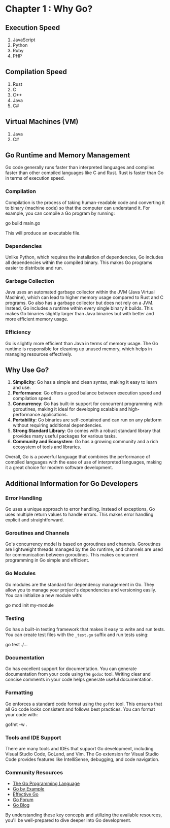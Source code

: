 # Chapter 1 : Why Go?

## Execution Speed
1. JavaScript
2. Python
3. Ruby
4. PHP

## Compilation Speed
1. Rust
2. C
3. C++
4. Java
5. C#

## Virtual Machines (VM)
1. Java
2. C#

## Go Runtime and Memory Management

Go code generally runs faster than interpreted languages and compiles faster than other compiled languages like C and Rust. Rust is faster than Go in terms of execution speed.

### Compilation
Compilation is the process of taking human-readable code and converting it to binary (machine code) so that the computer can understand it. For example, you can compile a Go program by running:

go build main.go

This will produce an executable file.

### Dependencies
Unlike Python, which requires the installation of dependencies, Go includes all dependencies within the compiled binary. This makes Go programs easier to distribute and run.

### Garbage Collection
Java uses an automated garbage collector within the JVM (Java Virtual Machine), which can lead to higher memory usage compared to Rust and C programs. Go also has a garbage collector but does not rely on a JVM. Instead, Go includes a runtime within every single binary it builds. This makes Go binaries slightly larger than Java binaries but with better and more efficient memory usage.

### Efficiency
Go is slightly more efficient than Java in terms of memory usage. The Go runtime is responsible for cleaning up unused memory, which helps in managing resources effectively.

## Why Use Go?

1. **Simplicity**: Go has a simple and clean syntax, making it easy to learn and use.
2. **Performance**: Go offers a good balance between execution speed and compilation speed.
3. **Concurrency**: Go has built-in support for concurrent programming with goroutines, making it ideal for developing scalable and high-performance applications.
4. **Portability**: Go binaries are self-contained and can run on any platform without requiring additional dependencies.
5. **Strong Standard Library**: Go comes with a robust standard library that provides many useful packages for various tasks.
6. **Community and Ecosystem**: Go has a growing community and a rich ecosystem of tools and libraries.

Overall, Go is a powerful language that combines the performance of compiled languages with the ease of use of interpreted languages, making it a great choice for modern software development.

## Additional Information for Go Developers

### Error Handling
Go uses a unique approach to error handling. Instead of exceptions, Go uses multiple return values to handle errors. This makes error handling explicit and straightforward.

### Goroutines and Channels
Go's concurrency model is based on goroutines and channels. Goroutines are lightweight threads managed by the Go runtime, and channels are used for communication between goroutines. This makes concurrent programming in Go simple and efficient.

### Go Modules
Go modules are the standard for dependency management in Go. They allow you to manage your project's dependencies and versioning easily. You can initialize a new module with:

go mod init my-module

### Testing
Go has a built-in testing framework that makes it easy to write and run tests. You can create test files with the `_test.go` suffix and run tests using:

go test ./...

### Documentation
Go has excellent support for documentation. You can generate documentation from your code using the `godoc` tool. Writing clear and concise comments in your code helps generate useful documentation.

### Formatting
Go enforces a standard code format using the `gofmt` tool. This ensures that all Go code looks consistent and follows best practices. You can format your code with:

gofmt -w .

### Tools and IDE Support
There are many tools and IDEs that support Go development, including Visual Studio Code, GoLand, and Vim. The Go extension for Visual Studio Code provides features like IntelliSense, debugging, and code navigation.

### Community Resources
- [The Go Programming Language](https://golang.org/)
- [Go by Example](https://gobyexample.com/)
- [Effective Go](https://golang.org/doc/effective_go.html)
- [Go Forum](https://forum.golangbridge.org/)
- [Go Blog](https://blog.golang.org/)

By understanding these key concepts and utilizing the available resources, you'll be well-prepared to dive deeper into Go development.